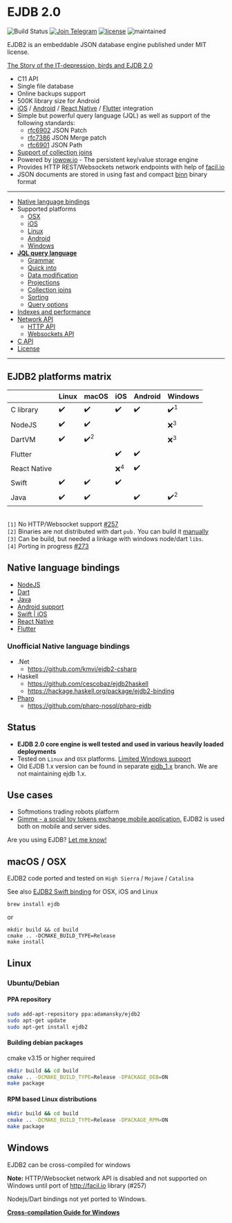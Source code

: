 # EJDB 2.0

![Build Status](https://dev.softmotions.com/jenkins/buildStatus/icon?job=ejdb2_test)
[![Join Telegram](https://img.shields.io/badge/join-ejdb2%20telegram-0088cc.svg)](https://tlg.name/ejdb2)
[![license](https://img.shields.io/github/license/Softmotions/ejdb.svg)](https://github.com/Softmotions/ejdb/blob/master/LICENSE)
![maintained](https://img.shields.io/maintenance/yes/2021.svg)

EJDB2 is an embeddable JSON database engine published under MIT license.

[The Story of the IT-depression, birds and EJDB 2.0](https://medium.com/@adamansky/ejdb2-41670e80897c)

* C11 API
* Single file database
* Online backups support
* 500K library size for Android
* [iOS](https://github.com/Softmotions/EJDB2Swift) / [Android](https://github.com/Softmotions/ejdb/tree/master/src/bindings/ejdb2_android/test) / [React Native](https://github.com/Softmotions/ejdb/tree/master/src/bindings/ejdb2_react_native) / [Flutter](https://github.com/Softmotions/ejdb/tree/master/src/bindings/ejdb2_flutter) integration
* Simple but powerful query language (JQL) as well as support of the following standards:
  * [rfc6902](https://tools.ietf.org/html/rfc6902) JSON Patch
  * [rfc7386](https://tools.ietf.org/html/rfc7386) JSON Merge patch
  * [rfc6901](https://tools.ietf.org/html/rfc6901) JSON Path
* [Support of collection joins](#jql-collection-joins)
* Powered by [iowow.io](http://iowow.io) - The persistent key/value storage engine
* Provides HTTP REST/Websockets network endpoints with help of [facil.io](http://facil.io)
* JSON documents are stored in using fast and compact [binn](https://github.com/liteserver/binn) binary format

---
* [Native language bindings](#native-language-bindings)
* Supported platforms
  * [OSX](#osx)
  * [iOS](https://github.com/Softmotions/EJDB2Swift)
  * [Linux](#linux)
  * [Android](#android)
  * [Windows](#windows)
* **[JQL query language](#jql)**
  * [Grammar](#jql-grammar)
  * [Quick into](#jql-quick-introduction)
  * [Data modification](#jql-data-modification)
  * [Projections](#jql-projections)
  * [Collection joins](#jql-collection-joins)
  * [Sorting](#jql-sorting)
  * [Query options](#jql-options)
* [Indexes and performance](#jql-indexes-and-performance-tips)
* [Network API](#http-restwebsocket-api-endpoint)
  * [HTTP API](#http-api)
  * [Websockets API](#websocket-api)
* [C API](#c-api)
* [License](#license)
---

## EJDB2 platforms matrix

|              | Linux              | macOS               | iOS                | Android            | Windows            |
| ---          | ---                | ---                 | ---                | ---                | ---                |
| C library    | :heavy_check_mark: | :heavy_check_mark:  | :heavy_check_mark: | :heavy_check_mark: | :heavy_check_mark:<sup>1</sup> |
| NodeJS       | :heavy_check_mark: | :heavy_check_mark:  |                    |                    | :x:<sup>3</sup>    |
| DartVM       | :heavy_check_mark: | :heavy_check_mark:<sup>2</sup> |         |                    | :x:<sup>3</sup>    |
| Flutter      |                    |                     | :heavy_check_mark: | :heavy_check_mark: |                    |
| React Native |                    |                     | :x:<sup>4</sup>    | :heavy_check_mark: |                    |
| Swift        | :heavy_check_mark: | :heavy_check_mark:  | :heavy_check_mark: |                    |                    |
| Java         | :heavy_check_mark: | :heavy_check_mark:  |                    | :heavy_check_mark: | :heavy_check_mark:<sup>2</sup> |


<br> `[1]` No HTTP/Websocket support [#257](https://github.com/Softmotions/ejdb/issues/257)
<br> `[2]` Binaries are not distributed with dart `pub.` You can build it [manually](https://github.com/Softmotions/ejdb/tree/master/src/bindings/ejdb2_node#how-build-it-manually)
<br> `[3]` Can be build, but needed a linkage with windows node/dart `libs`.
<br> `[4]` Porting in progress [#273](https://github.com/Softmotions/ejdb/issues/273)


## Native language bindings

* [NodeJS](https://www.npmjs.com/package/ejdb2_node)
* [Dart](https://pub.dartlang.org/packages/ejdb2_dart)
* [Java](https://github.com/Softmotions/ejdb/blob/master/src/bindings/ejdb2_jni/README.md)
* [Android support](#android)
* [Swift | iOS](https://github.com/Softmotions/EJDB2Swift)
* [React Native](https://github.com/Softmotions/ejdb/tree/master/src/bindings/ejdb2_react_native)
* [Flutter](https://github.com/Softmotions/ejdb/tree/master/src/bindings/ejdb2_flutter)

### Unofficial Native language bindings

* .Net
  * https://github.com/kmvi/ejdb2-csharp
* Haskell
  * https://github.com/cescobaz/ejdb2haskell
  * https://hackage.haskell.org/package/ejdb2-binding
* [Pharo](https://pharo.org)
  * https://github.com/pharo-nosql/pharo-ejdb

## Status

* **EJDB 2.0 core engine is well tested and used in various heavily loaded deployments**
* Tested on `Linux` and `OSX` platforms. [Limited Windows support](./WINDOWS.md)
* Old EJDB 1.x version can be found in separate [ejdb_1.x](https://github.com/Softmotions/ejdb/tree/ejdb_1.x) branch.
  We are not maintaining ejdb 1.x.

## Use cases

* Softmotions trading robots platform
* [Gimme - a social toy tokens exchange mobile application.](https://play.google.com/store/apps/details?id=com.softmotions.gimme) EJDB2 is used both on mobile and server sides.

Are you using EJDB? [Let me know!](mailto:info@softmotions.com)

## macOS / OSX

EJDB2 code ported and tested on `High Sierra` / `Mojave` / `Catalina`

See also [EJDB2 Swift binding](https://github.com/Softmotions/EJDB2Swift) for OSX, iOS and Linux

```
brew install ejdb
```

or

```
mkdir build && cd build
cmake .. -DCMAKE_BUILD_TYPE=Release
make install
```

## Linux
### Ubuntu/Debian
#### PPA repository

```sh
sudo add-apt-repository ppa:adamansky/ejdb2
sudo apt-get update
sudo apt-get install ejdb2
```

#### Building debian packages

cmake v3.15 or higher required

```sh
mkdir build && cd build
cmake .. -DCMAKE_BUILD_TYPE=Release -DPACKAGE_DEB=ON
make package
```

#### RPM based Linux distributions
```sh
mkdir build && cd build
cmake .. -DCMAKE_BUILD_TYPE=Release -DPACKAGE_RPM=ON
make package
```

## Windows
EJDB2 can be cross-compiled for windows

**Note:** HTTP/Websocket network API is disabled and not supported
on Windows until port of http://facil.io library (#257)

Nodejs/Dart bindings not yet ported to Windows.

**[Cross-compilation Guide for Windows](./WINDOWS.md)**
